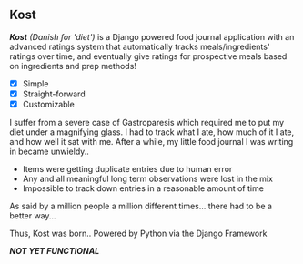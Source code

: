 
## Kost

***Kost*** *(Danish for 'diet')* is a Django powered food journal application with an advanced ratings system that automatically tracks meals/ingredients' ratings over time, and eventually give ratings for prospective meals based on ingredients and prep methods!

- [x] Simple
- [x] Straight-forward
- [x] Customizable

I suffer from a severe case of Gastroparesis which required me to put my diet under a magnifying glass. I had to track what I ate, how much of it I ate, and how well it sat with me. After a while, my little food journal I was writing in became unwieldy..
 - Items were getting duplicate entries due to human error
 - Any and all meaningful long term observations were lost in the mix
 - Impossible to track down entries in a reasonable amount of time

As said by a million people a million different times... there had to be a better way...

Thus, Kost was born.. Powered by Python via the Django Framework

***NOT YET FUNCTIONAL***
